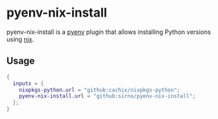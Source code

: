 # pyenv-nix-install

pyenv-nix-install is a [pyenv](https://github.com/pyenv/pyenv) plugin that
allows installing Python versions using [nix](https://nixos.org/nix/).

## Usage

```nix
{
  inputs = {
    nixpkgs-python.url = "github:cachix/nixpkgs-python";
    pyenv-nix-install.url = "github:sirno/pyenv-nix-install";
  };
}
```
